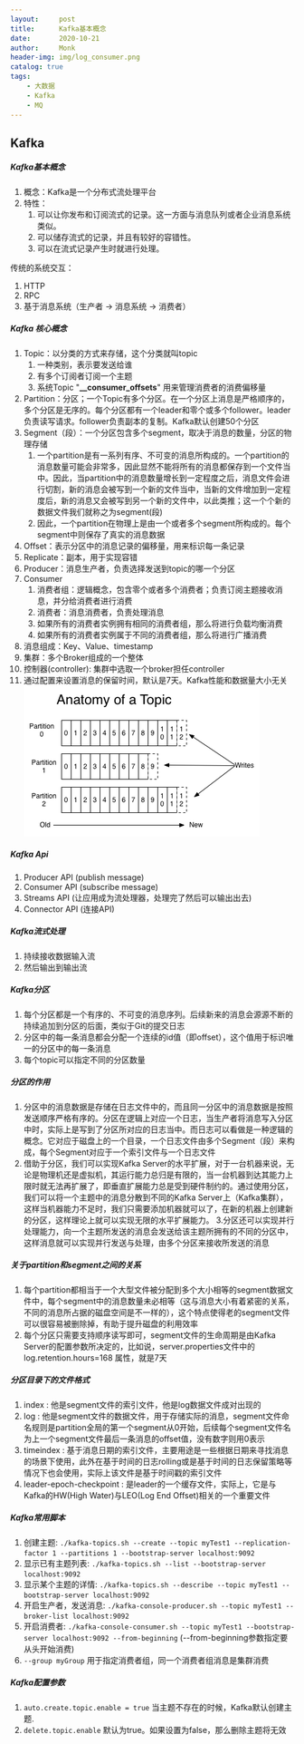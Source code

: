 ```yaml
---
layout:     post
title:      Kafka基本概念
date:       2020-10-21
author:     Monk
header-img: img/log_consumer.png
catalog: true
tags:
    - 大数据
    - Kafka
    - MQ
---
```

## Kafka

##### Kafka基本概念
1. 概念：Kafka是一个分布式流处理平台
2. 特性：
   1. 可以让你发布和订阅流式的记录。这一方面与消息队列或者企业消息系统类似。
   2. 可以储存流式的记录，并且有较好的容错性。
   3. 可以在流式记录产生时就进行处理。

传统的系统交互：

1. HTTP
2. RPC
3. 基于消息系统（生产者 -> 消息系统 -> 消费者）

##### Kafka 核心概念

1. Topic：以分类的方式来存储，这个分类就叫topic
   1. 一种类别，表示要发送给谁
   2. 有多个订阅者订阅一个主题
   3. 系统Topic "**__consumer_offsets**" 用来管理消费者的消费偏移量
2. Partition：分区；一个Topic有多个分区。在一个分区上消息是严格顺序的，多个分区是无序的。每个分区都有一个leader和零个或多个follower。leader负责读写请求。follower负责副本的复制。Kafka默认创建50个分区
3. Segment（段）：一个分区包含多个segment，取决于消息的数量，分区的物理存储
   1. 一个partition是有一系列有序、不可变的消息所构成的。一个partition的消息数量可能会非常多，因此显然不能将所有的消息都保存到一个文件当中。因此，当partition中的消息数量增长到一定程度之后，消息文件会进行切割，新的消息会被写到一个新的文件当中，当新的文件增加到一定程度后，新的消息又会被写到另一个新的文件中，以此类推；这一个个新的数据文件我们就称之为segment(段)
   2. 因此，一个partition在物理上是由一个或者多个segment所构成的。每个segment中则保存了真实的消息数据
4. Offset：表示分区中的消息记录的偏移量，用来标识每一条记录
5. Replicate：副本，用于实现容错
6. Producer：消息生产者，负责选择发送到topic的哪一个分区
7. Consumer
   1. 消费者组：逻辑概念，包含零个或者多个消费者；负责订阅主题接收消息，并分给消费者进行消费
   2. 消费者：消息消费者，负责处理消息
   3. 如果所有的消费者实例拥有相同的消费者组，那么将进行负载均衡消费
   4. 如果所有的消费者实例属于不同的消费者组，那么将进行广播消费
8. 消息组成：Key、Value、timestamp
9. 集群：多个Broker组成的一个整体
10. 控制器(controller): 集群中选取一个broker担任controller
11. 通过配置来设置消息的保留时间，默认是7天。Kafka性能和数据量大小无关
![image](https://raw.githubusercontent.com/mgljava/mgljava.github.io/master/img/kafka_partitions.png)
##### Kafka Api

1. Producer API (publish message)
2. Consumer API (subscribe message)
3. Streams API (让应用成为流处理器，处理完了然后可以输出出去)
4. Connector API (连接API)

##### Kafka流式处理

1. 持续接收数据输入流
2. 然后输出到输出流

##### Kafka分区

1. 每个分区都是一个有序的、不可变的消息序列。后续新来的消息会源源不断的持续追加到分区的后面，类似于Git的提交日志
2. 分区中的每一条消息都会分配一个连续的id值（即offset），这个值用于标识唯一的分区中的每一条消息
3. 每个topic可以指定不同的分区数量

##### 分区的作用

1. 分区中的消息数据是存储在日志文件中的，而且同一分区中的消息数据是按照发送顺序严格有序的。分区在逻辑上对应一个日志，当生产者将消息写入分区中时，实际上是写到了分区所对应的日志当中。而日志可以看做是一种逻辑的概念。它对应于磁盘上的一个目录，一个日志文件由多个Segment（段）来构成，每个Segment对应于一个索引文件与一个日志文件
2. 借助于分区，我们可以实现Kafka Server的水平扩展，对于一台机器来说，无论是物理机还是虚拟机，其运行能力总归是有限的，当一台机器到达其能力上限时就无法再扩展了，即垂直扩展能力总是受到硬件制约的。通过使用分区，我们可以将一个主题中的消息分散到不同的Kafka Server上（Kafka集群），这样当机器能力不足时，我们只需要添加机器就可以了，在新的机器上创建新的分区，这样理论上就可以实现无限的水平扩展能力。
   3.分区还可以实现并行处理能力，向一个主题所发送的消息会发送给该主题所拥有的不同的分区中，这样消息就可以实现并行发送与处理，由多个分区来接收所发送的消息

##### 关于partition和segment之间的关系

1. 每个partition都相当于一个大型文件被分配到多个大小相等的segment数据文件中，每个segment中的消息数量未必相等（这与消息大小有着紧密的关系，不同的消息所占据的磁盘空间是不一样的），这个特点使得老的segment文件可以很容易被删除掉，有助于提升磁盘的利用效率
2. 每个分区只需要支持顺序读写即可，segment文件的生命周期是由Kafka Server的配置参数所决定的，比如说，server.properties文件中的 log.retention.hours=168 属性，就是7天

##### 分区目录下的文件格式

1. index : 他是segment文件的索引文件，他是log数据文件成对出现的
2. log : 他是segment文件的数据文件，用于存储实际的消息，segment文件命名规则是partition全局的第一个segment从0开始，后续每个segment文件名为上一个segment文件最后一条消息的offset值，没有数字则用0表示
3. timeindex : 基于消息日期的索引文件，主要用途是一些根据日期来寻找消息的场景下使用，此外在基于时间的日志rolling或是基于时间的日志保留策略等情况下也会使用，实际上该文件是基于时间戳的索引文件
4. leader-epoch-checkpoint : 是leader的一个缓存文件，实际上，它是与Kafka的HW(High Water)与LEO(Log End Offset)相关的一个重要文件

##### Kafka常用脚本

1. 创建主题: `./kafka-topics.sh --create --topic myTest1 --replication-factor 1 --partitions 1 --bootstrap-server localhost:9092`
2. 显示已有主题列表: `./kafka-topics.sh --list --bootstrap-server localhost:9092`
3. 显示某个主题的详情: `./kafka-topics.sh --describe --topic myTest1 --bootstrap-server localhost:9092`
4. 开启生产者，发送消息: `./kafka-console-producer.sh --topic myTest1 --broker-list localhost:9092`
5. 开启消费者: `./kafka-console-consumer.sh --topic myTest1 --bootstrap-server localhost:9092 --from-beginning` (--from-beginning参数指定要从头开始消费)
6. `--group myGroup` 用于指定消费者组，同一个消费者组消息是集群消费

##### Kafka配置参数

1. `auto.create.topic.enable = true` 当主题不存在的时候，Kafka默认创建主题.
2. `delete.topic.enable` 默认为true。如果设置为false，那么删除主题将无效 